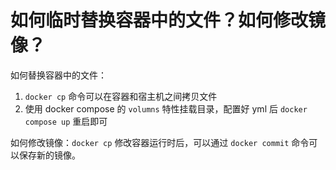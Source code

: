 # 如何临时替换容器中的文件？如何修改镜像？

如何替换容器中的文件：

1. `docker cp` 命令可以在容器和宿主机之间拷贝文件
2. 使用 docker compose 的 `volumns` 特性挂载目录，配置好 yml 后 `docker compose up` 重启即可

如何修改镜像：`docker cp` 修改容器运行时后，可以通过 `docker commit` 命令可以保存新的镜像。